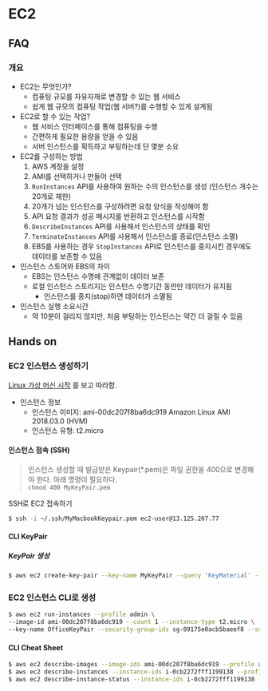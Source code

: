 # EC2

## FAQ

### 개요

* EC2는 무엇인가?
  * 컴퓨팅 규모를 자유자재로 변경할 수 있는 웹 서비스
  * 쉽게 웹 규모의 컴퓨팅 작업(웹 서버?)를 수행할 수 있게 설계됨
* EC2로 할 수 있는 작업?
  * 웹 서비스 인터페이스를 통해 컴퓨팅을 수행
  * 간편하게 필요한 용량을 얻을 수 있음
  * 서버 인스턴스를 획득하고 부팅하는데 단 몇분 소요
* EC2를 구성하는 방법
  1. AWS 계정을 설정
  1. AMI를 선택하거나 만들어 선택
  1. `RunInstances` API를 사용하여 원하는 수의 인스턴스를 생성 (인스턴스 개수는 20개로 제한)
    1. 20개가 넘는 인스턴스를 구성하려면 요청 양식을 작성해야 함
    2. API 요청 결과가 성공 메시지를 반환하고 인스턴스를 시작함
  1. `DescribeInstances` API를 사용해서 인스턴스의 상태를 확인
  1. `TerminateInstances` API를 사용해서 인스턴스를 종료(인스턴스 소멸)
  1. EBS를 사용하는 경우 `StopInstances` API로 인스턴스를 중지시킨 경우에도 데이터를 보존할 수 있음
* 인스턴스 스토어와 EBS의 차이
  * EBS는 인스턴스 수명에 관계없이 데이터 보존
  * 로컬 인스턴스 스토리지는 인스턴스 수명기간 동안만 데이터가 유지됨
    * 인스턴스를 중지(stop)하면 데이터가 소멸됨
* 인스턴스 실행 소요시간
  * 약 10분이 걸리지 않지만, 처음 부팅하는 인스턴스는 약간 더 걸릴 수 있음



## Hands on

### EC2 인스턴스 생성하기

[Linux 가상 머신 시작](https://aws.amazon.com/ko/getting-started/tutorials/launch-a-virtual-machine/) 를 보고 따라함.

* 인스턴스 정보
  * 인스턴스 이미지: ami-00dc207f8ba6dc919 Amazon Linux AMI 2018.03.0 (HVM)
  * 인스턴스 유형: t2.micro

#### 인스턴스 접속 (SSH)

> 인스턴스 생성할 때 발급받은 Keypair(*.pem)은 파일 권한을 400으로 변경해야 한다.
> 아래 명령이 필요하다.  
> `chmod 400 MyKeyPair.pem`

SSH로 EC2 접속하기

```bash
$ ssh -i ~/.ssh/MyMacbookKeypair.pem ec2-user@13.125.207.77
```
  
#### CLI KeyPair

##### KeyPair 생성

```bash
$ aws ec2 create-key-pair --key-name MyKeyPair --query 'KeyMaterial' --output text > MyKeyPair.pem
```

### EC2 인스턴스 CLI로 생성

```bash
$ aws ec2 run-instances --profile admin \
--image-id ami-00dc207f8ba6dc919 --count 1 --instance-type t2.micro \
--key-name OfficeKeyPair --security-group-ids sg-09175e0acb5baeef8 --subnet-id subnet-04064fc6dc0785aef
```




#### CLI Cheat Sheet

```bash
$ aws ec2 describe-images --image-ids ami-00dc207f8ba6dc919 --profile admin # EC2 인스턴스 이미지 조회
$ aws ec2 describe-instances --instance-ids i-0cb2272fff1199138 --profile admin # 인스턴스 조회
$ aws ec2 describe-instance-status --instance-ids i-0cb2272fff1199138 --profile admin # 인스턴스 상태 조회
```